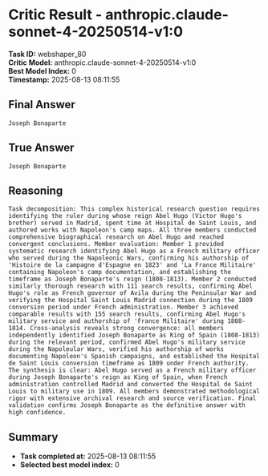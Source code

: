 # Critic Result - anthropic.claude-sonnet-4-20250514-v1:0

**Task ID:** webshaper_80  
**Critic Model:** anthropic.claude-sonnet-4-20250514-v1:0  
**Best Model Index:** 0  
**Timestamp:** 2025-08-13 08:11:55

## Final Answer
```
Joseph Bonaparte
```

## True Answer
```
Joseph Bonaparte
```

## Reasoning
```
Task decomposition: This complex historical research question requires identifying the ruler during whose reign Abel Hugo (Victor Hugo's brother) served in Madrid, spent time at Hospital de Saint Louis, and authored works with Napoleon's camp maps. All three members conducted comprehensive biographical research on Abel Hugo and reached convergent conclusions. Member evaluation: Member 1 provided systematic research identifying Abel Hugo as a French military officer who served during the Napoleonic Wars, confirming his authorship of 'Histoire de la campagne d'Espagne en 1823' and 'La France Militaire' containing Napoleon's camp documentation, and establishing the timeframe as Joseph Bonaparte's reign (1808-1813). Member 2 conducted similarly thorough research with 111 search results, confirming Abel Hugo's role as French governor of Avila during the Peninsular War and verifying the Hospital Saint Louis Madrid connection during the 1809 conversion period under French administration. Member 3 achieved comparable results with 155 search results, confirming Abel Hugo's military service and authorship of 'France Militaire' during 1808-1814. Cross-analysis reveals strong convergence: all members independently identified Joseph Bonaparte as King of Spain (1808-1813) during the relevant period, confirmed Abel Hugo's military service during the Napoleular Wars, verified his authorship of works documenting Napoleon's Spanish campaigns, and established the Hospital de Saint Louis conversion timeframe as 1809 under French authority. The synthesis is clear: Abel Hugo served as a French military officer during Joseph Bonaparte's reign as King of Spain, when French administration controlled Madrid and converted the Hospital de Saint Louis to military use in 1809. All members demonstrated methodological rigor with extensive archival research and source verification. Final validation confirms Joseph Bonaparte as the definitive answer with high confidence.
```

## Summary
- **Task completed at:** 2025-08-13 08:11:55
- **Selected best model index:** 0
